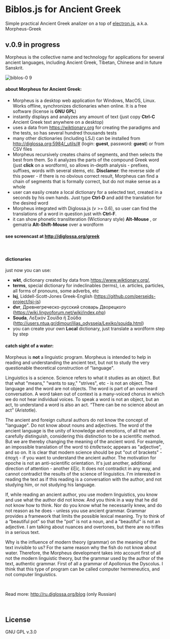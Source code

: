 # Biblos.js for Ancient Greek

Simple practical Ancient Greek analizer on a top of [electron.js](https://electronjs.org/), a.k.a. Morpheus-Greek

## v.0.9 in progress

Morpheus is the collective name and technology for applications for several ancient languages, including Ancient Greek, Tibetan, Chinese and in future Sanskrit.

![biblos-0 9](https://user-images.githubusercontent.com/47331/64867999-2a2b1780-d647-11e9-8411-7dbb5c9f1438.png)

#### about Morpheus for Ancient Greek:

- Morpheus is a desktop web application for Windows, MacOS, Linux. Works offline, synchronizes dictionaries when online. It is a free software (license is **GNU GPL**)
- instantly displays and analyzes any amount of text (just copy **Ctrl-C** Ancient Greek text anywhere on a desktop)
- uses a data from <span class="external" href="https://en.wiktionary.org/w/index.php?title=Category:Ancient_Greek_language">https://wiktionary.org</span> for creating the paradigms and the tests, so has several hundred thousands tests
- many other dictionaries (including LSJ) can be installed from <span class="external" href="http://diglossa.org:5984/_utils/#">http://diglossa.org:5984/_utils/#</span> (login: **guest**, password: **guest**) or from CSV files
- Morpheus recursively creates chains of segments, and then selects the best from them. So it analyzes the parts of the compound Greek word (just **click** on a wordform), so allows in-depth analysis - prefixes, suffixes, words with several stems, etc. **Disclamer**: the reverse side of this power - if there is no obvious correct result, Morpheus can find a chain of segments that is formally correct, but do not make sense as a whole
- user can easily create a local dictionary for a selected text, created in a seconds by his own hands. Just type **Ctrl-D** and add the translation for the desired word
- Morpheus integrated with <span class="external" href="http://diglossa.org/diglossa.js">Diglossa.js</span> (v >= 0.6), so user can find the translations of a word in question just with **Ctrl-F**.
- it can show phonetic transliteration (Wictionary style) **Alt-Mouse** , or gematria **Alt-Shift-Mouse** over a wordform

#### see screencast at <span class="external" href="http://diglossa.org/greek">http://diglossa.org/greek</span>

&nbsp;

#### dictionaries

just now you can use:

- <b>wkt</b>, dictionary created by data from https://www.wiktionary.org/,
- <b>terms</b>, special dictionary for indeclinables (terms), i.e. articles, particles, all forms of pronouns, some adverbs, etc
- <b>lsj</b>, Liddell-Scott-Jones Greek-English (https://github.com/perseids-project/lsj-js)
- <b>dvr</b>, Древнегреческо-русский словарь Дворецкого (https://wiki.lingvoforum.net/wiki/index.php)
- <b>Souda</b>, Λεξικὸν Σουίδα ἤ Σοῦδα (http://users.ntua.gr/dimour/ilias_odysseia/Lexiko/souida.html)
- you can create your own <b>Local</b> dictionary, just translate a wordform step by step

#### catch sight of a water:

Morpheus is <b>not</b> a linguistic program. Morpheus is intended to help in reading and understanding the ancient text, but not to study the very questionable  theoretical construction of "language".

Linguistics is a science. Science refers to what it studies as an object. But that what "means," "wants to say," "strives", etc - is not an object. The language and the word are not objects. The word is part of an overheard conversation. A word taken out of context is a many-voiced chorus in which we do not hear individual voices. To speak a word is not an object, but an act, to understand a word is also an act. “There can be no science about an act” (Aristotle).

The ancient and foreign cultural authors do not know the concept of "language". Do not know about nouns and adjectives. The word of the ancient language is the unity of knowledge and emotions, of all that we carefully distinguish, considering this distinction to be a scientific method. But we are thereby changing the meaning of the ancient word. For example, an impossible translation of the word τὸ ἐπιθετικός appears as "adjective", and so on. It is clear that modern science should be put "out of brackets" - ἐποχή -  if you want to understand the ancient author. The motivation for epoche is not an anti-scientific orientation. It's just another, additional direction of attention - another ἕξῐς. It does not contradict in any way, and cannot contradict the results of the science of linguistics. I'm interested in reading the text as if this reading is a conversation with the author, and not studying him, or not studying his language.

If, while reading an ancient author, you use modern linguistics, you know and use what the author did not know. And you think in a way that he did not know how to think. Nor do you know what he necessarily knew, and do not reason as he does - unless you use ancient grammar. Grammar provides a framework that limits the possible lexical meaning. Try to think of a “beautiful pot” so that the "pot" is not a noun, and a "beautiful" is not an adjective. I am talking about nuances and overtones, but there are no trifles in a serious text.

Why is the influence of modern theory (grammar) on the meaning of the text invisible to us? For the same reason why the fish do not know about water. Therefore, the Morpheus development takes into account first of all not the modern linguistic theory, but the grammar used by the author of the text, authentic grammar. First of all a grammar of Apollonius the Dyscolus. I think that this type of program can be called computer hermeneutics, and not computer linguistics.

&nbsp;

Read more: <span class="external">http://ru.diglossa.org/blog</span> (only Russian)

&nbsp;




## License

  GNU GPL v.3.0
